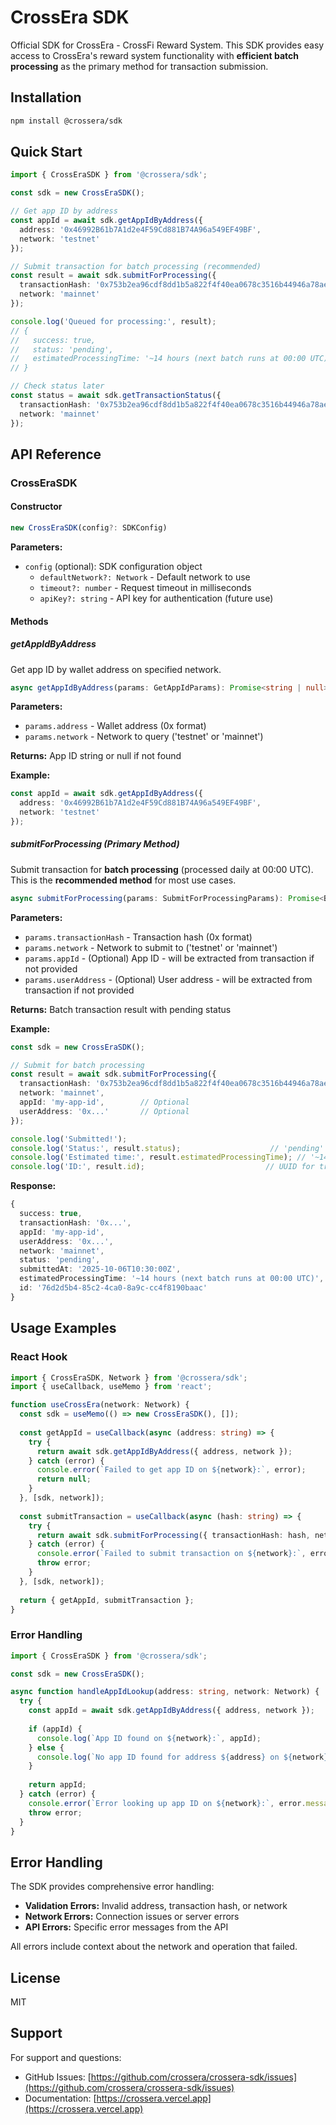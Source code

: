 # CrossEra SDK

Official SDK for CrossEra - CrossFi Reward System. This SDK provides easy access to CrossEra's reward system functionality with **efficient batch processing** as the primary method for transaction submission.

## Installation

```bash
npm install @crossera/sdk
```

## Quick Start

```typescript
import { CrossEraSDK } from '@crossera/sdk';

const sdk = new CrossEraSDK();

// Get app ID by address
const appId = await sdk.getAppIdByAddress({
  address: '0x46992B61b7A1d2e4F59Cd881B74A96a549EF49BF',
  network: 'testnet'
});

// Submit transaction for batch processing (recommended)
const result = await sdk.submitForProcessing({
  transactionHash: '0x753b2ea96cdf8dd1b5a822f4f40ea0678c3516b44946a78ae26863dc1425d468',
  network: 'mainnet'
});

console.log('Queued for processing:', result);
// {
//   success: true,
//   status: 'pending',
//   estimatedProcessingTime: '~14 hours (next batch runs at 00:00 UTC)'
// }

// Check status later
const status = await sdk.getTransactionStatus({
  transactionHash: '0x753b2ea96cdf8dd1b5a822f4f40ea0678c3516b44946a78ae26863dc1425d468',
  network: 'mainnet'
});
```

## API Reference

### CrossEraSDK

#### Constructor

```typescript
new CrossEraSDK(config?: SDKConfig)
```

**Parameters:**
- `config` (optional): SDK configuration object
  - `defaultNetwork?: Network` - Default network to use
  - `timeout?: number` - Request timeout in milliseconds
  - `apiKey?: string` - API key for authentication (future use)

#### Methods

##### getAppIdByAddress

Get app ID by wallet address on specified network.

```typescript
async getAppIdByAddress(params: GetAppIdParams): Promise<string | null>
```

**Parameters:**
- `params.address` - Wallet address (0x format)
- `params.network` - Network to query ('testnet' or 'mainnet')

**Returns:** App ID string or null if not found

**Example:**
```typescript
const appId = await sdk.getAppIdByAddress({
  address: '0x46992B61b7A1d2e4F59Cd881B74A96a549EF49BF',
  network: 'testnet'
});
```

##### submitForProcessing (Primary Method)

Submit transaction for **batch processing** (processed daily at 00:00 UTC). This is the **recommended method** for most use cases.

```typescript
async submitForProcessing(params: SubmitForProcessingParams): Promise<BatchTransactionResult>
```

**Parameters:**
- `params.transactionHash` - Transaction hash (0x format)
- `params.network` - Network to submit to ('testnet' or 'mainnet')
- `params.appId` - (Optional) App ID - will be extracted from transaction if not provided
- `params.userAddress` - (Optional) User address - will be extracted from transaction if not provided

**Returns:** Batch transaction result with pending status

**Example:**
```typescript
const sdk = new CrossEraSDK();

// Submit for batch processing
const result = await sdk.submitForProcessing({
  transactionHash: '0x753b2ea96cdf8dd1b5a822f4f40ea0678c3516b44946a78ae26863dc1425d468',
  network: 'mainnet',
  appId: 'my-app-id',        // Optional
  userAddress: '0x...'       // Optional
});

console.log('Submitted!');
console.log('Status:', result.status);                    // 'pending'
console.log('Estimated time:', result.estimatedProcessingTime); // '~14 hours'
console.log('ID:', result.id);                           // UUID for tracking
```

**Response:**
```typescript
{
  success: true,
  transactionHash: '0x...',
  appId: 'my-app-id',
  userAddress: '0x...',
  network: 'mainnet',
  status: 'pending',
  submittedAt: '2025-10-06T10:30:00Z',
  estimatedProcessingTime: '~14 hours (next batch runs at 00:00 UTC)',
  id: '76d2d5b4-85c2-4ca0-8a9c-cc4f8190baac'
}
```


## Usage Examples

### React Hook

```typescript
import { CrossEraSDK, Network } from '@crossera/sdk';
import { useCallback, useMemo } from 'react';

function useCrossEra(network: Network) {
  const sdk = useMemo(() => new CrossEraSDK(), []);
  
  const getAppId = useCallback(async (address: string) => {
    try {
      return await sdk.getAppIdByAddress({ address, network });
    } catch (error) {
      console.error(`Failed to get app ID on ${network}:`, error);
      return null;
    }
  }, [sdk, network]);
  
  const submitTransaction = useCallback(async (hash: string) => {
    try {
      return await sdk.submitForProcessing({ transactionHash: hash, network });
    } catch (error) {
      console.error(`Failed to submit transaction on ${network}:`, error);
      throw error;
    }
  }, [sdk, network]);
  
  return { getAppId, submitTransaction };
}
```

### Error Handling

```typescript
import { CrossEraSDK } from '@crossera/sdk';

const sdk = new CrossEraSDK();

async function handleAppIdLookup(address: string, network: Network) {
  try {
    const appId = await sdk.getAppIdByAddress({ address, network });
    
    if (appId) {
      console.log(`App ID found on ${network}:`, appId);
    } else {
      console.log(`No app ID found for address ${address} on ${network}`);
    }
    
    return appId;
  } catch (error) {
    console.error(`Error looking up app ID on ${network}:`, error.message);
    throw error;
  }
}
```
## Error Handling

The SDK provides comprehensive error handling:

- **Validation Errors:** Invalid address, transaction hash, or network
- **Network Errors:** Connection issues or server errors
- **API Errors:** Specific error messages from the API

All errors include context about the network and operation that failed.

## License

MIT

## Support

For support and questions:
- GitHub Issues: [https://github.com/crossera/crossera-sdk/issues](https://github.com/crossera/crossera-sdk/issues)
- Documentation: [https://crossera.vercel.app](https://crossera.vercel.app)
